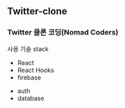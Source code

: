 ## Twitter-clone
### Twitter 클론 코딩(Nomad Coders)

사용 기술 stack
+ React
+ React Hooks
+ firebase
 - auth
 - database

